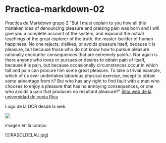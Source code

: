 # Practica-markdown-02
Practica de Markdown grupo 2
"But I must explain to you how all this mistaken idea of denouncing pleasure and praising pain was born and I will give you a complete account of the system, and expound the actual teachings of the great explorer of the truth, the master-builder of human happiness. No one rejects, dislikes, or avoids pleasure itself, because it is pleasure, but because those who do not know how to pursue pleasure rationally encounter consequences that are extremely painful. Nor again is there anyone who loves or pursues or desires to obtain pain of itself, because it is pain, but because occasionally circumstances occur in which toil and pain can procure him some great pleasure. To take a trivial example, which of us ever undertakes laborious physical exercise, except to obtain some advantage from it? But who has any right to find fault with a man who chooses to enjoy a pleasure that has no annoying consequences, or one who avoids a pain that produces no resultant pleasure?"
[Sitio web de la universidad de costa Rica](https://www.ucr.ac.cr/)

Logo de la UCR desde la web

![](https://upload.wikimedia.org/wikipedia/commons/thumb/d/d9/Firma_vertical_Universidad_de_Costa_Rica.svg/1200px-Firma_vertical_Universidad_de_Costa_Rica.svg.png)

imagen en la compu

![]IRASOLDELAU.jpg)

